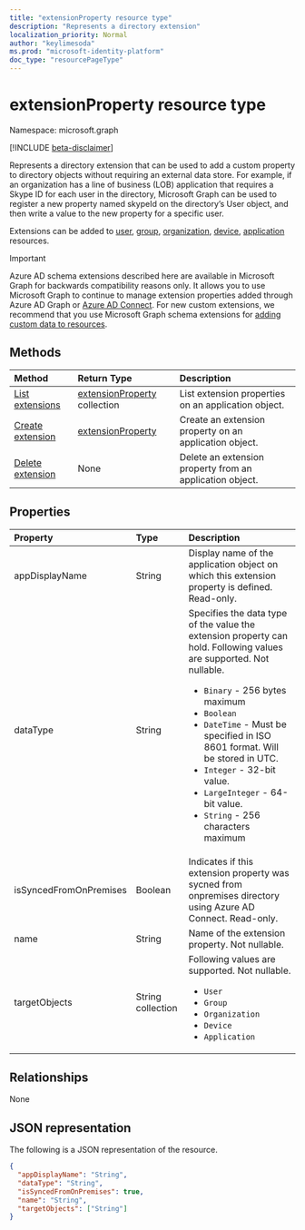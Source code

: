 ```yaml
---
title: "extensionProperty resource type"
description: "Represents a directory extension"
localization_priority: Normal
author: "keylimesoda"
ms.prod: "microsoft-identity-platform"
doc_type: "resourcePageType"
---
```


# extensionProperty resource type

Namespace: microsoft.graph

[!INCLUDE [beta-disclaimer](../../includes/beta-disclaimer.md)]

Represents a directory extension that can be used to add a custom property to directory objects without requiring an external data store. For example, if an organization has a line of business (LOB) application that requires a Skype ID for each user in the directory, Microsoft Graph can be used to register a new property named skypeId on the directory’s User object, and then write a value to the new property for a specific user.

Extensions can be added to [user](user.md), [group](group.md), [organization](organization.md), [device](device.md), [application](application.md) resources.

> [!IMPORTANT]
> Azure AD schema extensions described here are available in Microsoft Graph for backwards compatibility reasons only.
> It allows you to use Microsoft Graph to continue to manage extension properties added through Azure AD Graph or 
> [Azure AD Connect](https://docs.microsoft.com/azure/active-directory/hybrid/whatis-azure-ad-connect).
> For new custom extensions, we recommend that you use Microsoft Graph schema extensions for [adding custom data to resources](/graph/extensibility-overview).

## Methods

| Method       | Return Type | Description |
|:-------------|:------------|:------------|
| [List extensions](../api/application-list-extensionproperty.md) | [extensionProperty](extensionProperty.md) collection | List extension properties on an application object. |
| [Create extension](../api/application-post-extensionproperty.md) | [extensionProperty](extensionProperty.md) | Create an extension property on an application object. |
| [Delete extension](../api/application-delete-extensionproperty.md) | None | Delete an extension property from an application object. |

## Properties

| Property     | Type        | Description |
|:-------------|:------------|:------------|
|appDisplayName|String| Display name of the application object on which this extension property is defined. Read-only. |
|dataType|String| Specifies the data type of the value the extension property can hold. Following values are supported. Not nullable. <ul><li>`Binary` - 256 bytes maximum</li><li>`Boolean`</li><li>`DateTime` - Must be specified in ISO 8601 format. Will be stored in UTC.</li><li>`Integer` - 32-bit value.</li><li>`LargeInteger` - 64-bit value.</li><li>`String` - 256 characters maximum</li></ul>|
|isSyncedFromOnPremises|Boolean| Indicates if this extension property was sycned from onpremises directory using Azure AD Connect. Read-only. |
|name|String| Name of the extension property. Not nullable. |
|targetObjects|String collection| Following values are supported. Not nullable. <ul><li>`User`</li><li>`Group`</li><li>`Organization`</li><li>`Device`</li><li>`Application`</li></ul>|

## Relationships

None

## JSON representation

The following is a JSON representation of the resource.

<!-- {
  "blockType": "resource",
  "optionalProperties": [

  ],
  "@odata.type": "microsoft.graph.extensionProperty",
  "baseType": "",
  "keyProperty": "id"
}-->

```json
{
  "appDisplayName": "String",
  "dataType": "String",
  "isSyncedFromOnPremises": true,
  "name": "String",
  "targetObjects": ["String"]
}
```

<!-- uuid: 16cd6b66-4b1a-43a1-adaf-3a886856ed98
2019-02-04 14:57:30 UTC -->
<!-- {
  "type": "#page.annotation",
  "description": "extensionProperty resource",
  "keywords": "",
  "section": "documentation",
  "tocPath": ""
}-->
